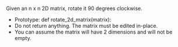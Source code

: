Given an n x n 2D matrix, rotate it 90 degrees clockwise.

<ul>
<li>Prototype: def rotate_2d_matrix(matrix):</li>
<li>Do not return anything. The matrix must be edited in-place.</li>
<li>You can assume the matrix will have 2 dimensions and will not be empty.</li>
</ul>
